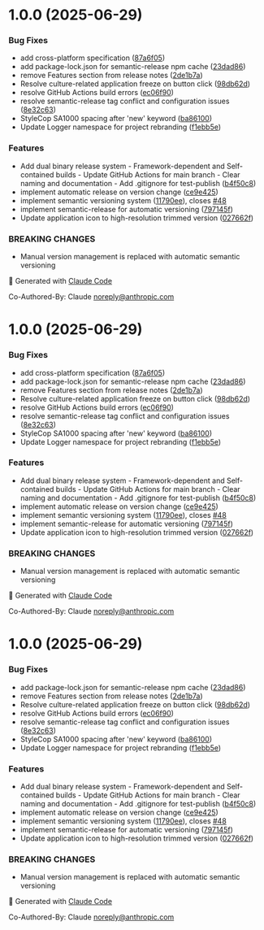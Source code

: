 # 1.0.0 (2025-06-29)


### Bug Fixes

* add cross-platform specification ([87a6f05](https://github.com/yokenzan/rem-meter/commit/87a6f0584967d736e57a76844bb0c7ff87bfe68a))
* add package-lock.json for semantic-release npm cache ([23dad86](https://github.com/yokenzan/rem-meter/commit/23dad8673b362fb057ca1b517ca8fe36cff1197f))
* remove Features section from release notes ([2de1b7a](https://github.com/yokenzan/rem-meter/commit/2de1b7a91f37bdbf6cfb49f17505cbf746828eb8))
* Resolve culture-related application freeze on button click ([98db62d](https://github.com/yokenzan/rem-meter/commit/98db62d9e638d139139ecd35635177472904c287))
* resolve GitHub Actions build errors ([ec06f90](https://github.com/yokenzan/rem-meter/commit/ec06f9032a1a20d9b9f7e14f3ef4dcb223099956))
* resolve semantic-release tag conflict and configuration issues ([8e32c63](https://github.com/yokenzan/rem-meter/commit/8e32c63bdb737f8bd8d64f6d176434dd56d75c0f))
* StyleCop SA1000 spacing after 'new' keyword ([ba86100](https://github.com/yokenzan/rem-meter/commit/ba861006a791d56c31be2fd465c29548728fd391))
* Update Logger namespace for project rebranding ([f1ebb5e](https://github.com/yokenzan/rem-meter/commit/f1ebb5e7f267914735d78b823ee6d05806e77ad4))


### Features

* Add dual binary release system - Framework-dependent and Self-contained builds - Update GitHub Actions for main branch - Clear naming and documentation - Add .gitignore for test-publish ([b4f50c8](https://github.com/yokenzan/rem-meter/commit/b4f50c872912fc0743b9805cd5e84e7170010c56))
* implement automatic release on version change ([ce9e425](https://github.com/yokenzan/rem-meter/commit/ce9e4250d90fe22a6cef3abbdf5494a59b45661c))
* implement semantic versioning system ([11790ee](https://github.com/yokenzan/rem-meter/commit/11790ee662ade05f0ed63aefeedae81e4d265c21)), closes [#48](https://github.com/yokenzan/rem-meter/issues/48)
* implement semantic-release for automatic versioning ([797145f](https://github.com/yokenzan/rem-meter/commit/797145f2811ee574e2cfbc63c48b5886d8108179))
* Update application icon to high-resolution trimmed version ([027662f](https://github.com/yokenzan/rem-meter/commit/027662f3f578599209baccf73fd7dedca498450b))


### BREAKING CHANGES

* Manual version management is replaced with automatic semantic versioning

🤖 Generated with [Claude Code](https://claude.ai/code)

Co-Authored-By: Claude <noreply@anthropic.com>

# 1.0.0 (2025-06-29)


### Bug Fixes

* add cross-platform specification ([87a6f05](https://github.com/yokenzan/rem-meter/commit/87a6f0584967d736e57a76844bb0c7ff87bfe68a))
* add package-lock.json for semantic-release npm cache ([23dad86](https://github.com/yokenzan/rem-meter/commit/23dad8673b362fb057ca1b517ca8fe36cff1197f))
* remove Features section from release notes ([2de1b7a](https://github.com/yokenzan/rem-meter/commit/2de1b7a91f37bdbf6cfb49f17505cbf746828eb8))
* Resolve culture-related application freeze on button click ([98db62d](https://github.com/yokenzan/rem-meter/commit/98db62d9e638d139139ecd35635177472904c287))
* resolve GitHub Actions build errors ([ec06f90](https://github.com/yokenzan/rem-meter/commit/ec06f9032a1a20d9b9f7e14f3ef4dcb223099956))
* resolve semantic-release tag conflict and configuration issues ([8e32c63](https://github.com/yokenzan/rem-meter/commit/8e32c63bdb737f8bd8d64f6d176434dd56d75c0f))
* StyleCop SA1000 spacing after 'new' keyword ([ba86100](https://github.com/yokenzan/rem-meter/commit/ba861006a791d56c31be2fd465c29548728fd391))
* Update Logger namespace for project rebranding ([f1ebb5e](https://github.com/yokenzan/rem-meter/commit/f1ebb5e7f267914735d78b823ee6d05806e77ad4))


### Features

* Add dual binary release system - Framework-dependent and Self-contained builds - Update GitHub Actions for main branch - Clear naming and documentation - Add .gitignore for test-publish ([b4f50c8](https://github.com/yokenzan/rem-meter/commit/b4f50c872912fc0743b9805cd5e84e7170010c56))
* implement automatic release on version change ([ce9e425](https://github.com/yokenzan/rem-meter/commit/ce9e4250d90fe22a6cef3abbdf5494a59b45661c))
* implement semantic versioning system ([11790ee](https://github.com/yokenzan/rem-meter/commit/11790ee662ade05f0ed63aefeedae81e4d265c21)), closes [#48](https://github.com/yokenzan/rem-meter/issues/48)
* implement semantic-release for automatic versioning ([797145f](https://github.com/yokenzan/rem-meter/commit/797145f2811ee574e2cfbc63c48b5886d8108179))
* Update application icon to high-resolution trimmed version ([027662f](https://github.com/yokenzan/rem-meter/commit/027662f3f578599209baccf73fd7dedca498450b))


### BREAKING CHANGES

* Manual version management is replaced with automatic semantic versioning

🤖 Generated with [Claude Code](https://claude.ai/code)

Co-Authored-By: Claude <noreply@anthropic.com>

# 1.0.0 (2025-06-29)


### Bug Fixes

* add package-lock.json for semantic-release npm cache ([23dad86](https://github.com/yokenzan/rem-meter/commit/23dad8673b362fb057ca1b517ca8fe36cff1197f))
* remove Features section from release notes ([2de1b7a](https://github.com/yokenzan/rem-meter/commit/2de1b7a91f37bdbf6cfb49f17505cbf746828eb8))
* Resolve culture-related application freeze on button click ([98db62d](https://github.com/yokenzan/rem-meter/commit/98db62d9e638d139139ecd35635177472904c287))
* resolve GitHub Actions build errors ([ec06f90](https://github.com/yokenzan/rem-meter/commit/ec06f9032a1a20d9b9f7e14f3ef4dcb223099956))
* resolve semantic-release tag conflict and configuration issues ([8e32c63](https://github.com/yokenzan/rem-meter/commit/8e32c63bdb737f8bd8d64f6d176434dd56d75c0f))
* StyleCop SA1000 spacing after 'new' keyword ([ba86100](https://github.com/yokenzan/rem-meter/commit/ba861006a791d56c31be2fd465c29548728fd391))
* Update Logger namespace for project rebranding ([f1ebb5e](https://github.com/yokenzan/rem-meter/commit/f1ebb5e7f267914735d78b823ee6d05806e77ad4))


### Features

* Add dual binary release system - Framework-dependent and Self-contained builds - Update GitHub Actions for main branch - Clear naming and documentation - Add .gitignore for test-publish ([b4f50c8](https://github.com/yokenzan/rem-meter/commit/b4f50c872912fc0743b9805cd5e84e7170010c56))
* implement automatic release on version change ([ce9e425](https://github.com/yokenzan/rem-meter/commit/ce9e4250d90fe22a6cef3abbdf5494a59b45661c))
* implement semantic versioning system ([11790ee](https://github.com/yokenzan/rem-meter/commit/11790ee662ade05f0ed63aefeedae81e4d265c21)), closes [#48](https://github.com/yokenzan/rem-meter/issues/48)
* implement semantic-release for automatic versioning ([797145f](https://github.com/yokenzan/rem-meter/commit/797145f2811ee574e2cfbc63c48b5886d8108179))
* Update application icon to high-resolution trimmed version ([027662f](https://github.com/yokenzan/rem-meter/commit/027662f3f578599209baccf73fd7dedca498450b))


### BREAKING CHANGES

* Manual version management is replaced with automatic semantic versioning

🤖 Generated with [Claude Code](https://claude.ai/code)

Co-Authored-By: Claude <noreply@anthropic.com>
